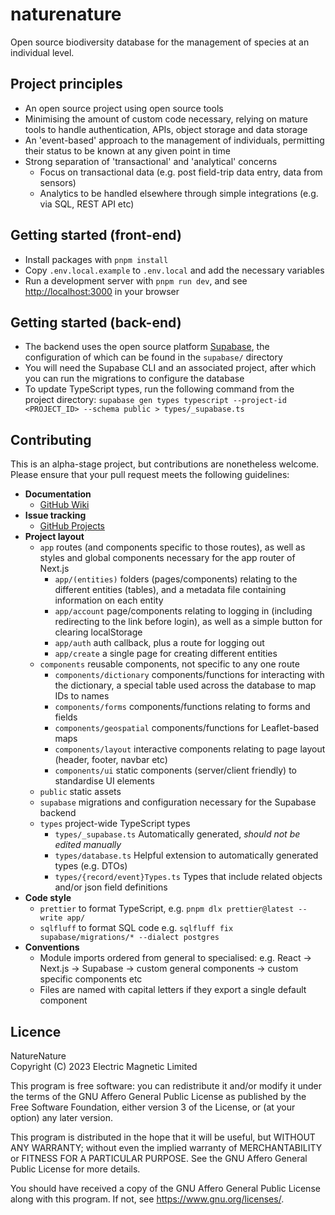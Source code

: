 # naturenature

Open source biodiversity database for the management of species at an individual level.

## Project principles

- An open source project using open source tools
- Minimising the amount of custom code necessary, relying on mature tools to handle authentication, APIs, object storage and data storage
- An 'event-based' approach to the management of individuals, permitting their status to be known at any given point in time
- Strong separation of 'transactional' and 'analytical' concerns
  - Focus on transactional data (e.g. post field-trip data entry, data from sensors)
  - Analytics to be handled elsewhere through simple integrations (e.g. via SQL, REST API etc)

## Getting started (front-end)

- Install packages with `pnpm install`
- Copy `.env.local.example` to `.env.local` and add the necessary variables
- Run a development server with `pnpm run dev`, and see [http://localhost:3000](http://localhost:3000) in your browser

## Getting started (back-end)

- The backend uses the open source platform [Supabase](https://supabase.com/), the configuration of which can be found in the `supabase/` directory
- You will need the Supabase CLI and an associated project, after which you can run the migrations to configure the database
- To update TypeScript types, run the following command from the project directory: `supabase gen types typescript --project-id <PROJECT_ID> --schema public > types/_supabase.ts`

## Contributing

This is an alpha-stage project, but contributions are nonetheless welcome. Please ensure that your pull request meets the following guidelines:

- **Documentation**
  - [GitHub Wiki](https://github.com/electricmagnetic/naturenature/wiki)
- **Issue tracking**
  - [GitHub Projects](https://github.com/electricmagnetic/naturenature/projects)
- **Project layout**
  - `app` routes (and components specific to those routes), as well as styles and global components necessary for the app router of Next.js
    - `app/(entities)` folders (pages/components) relating to the different entities (tables), and a metadata file containing information on each entity
    - `app/account` page/components relating to logging in (including redirecting to the link before login), as well as a simple button for clearing localStorage
    - `app/auth` auth callback, plus a route for logging out
    - `app/create` a single page for creating different entities
  - `components` reusable components, not specific to any one route
    - `components/dictionary` components/functions for interacting with the dictionary, a special table used across the database to map IDs to names
    - `components/forms` components/functions relating to forms and fields
    - `components/geospatial` components/functions for Leaflet-based maps
    - `components/layout` interactive components relating to page layout (header, footer, navbar etc)
    - `components/ui` static components (server/client friendly) to standardise UI elements
  - `public` static assets
  - `supabase` migrations and configuration necessary for the Supabase backend
  - `types` project-wide TypeScript types
    - `types/_supabase.ts` Automatically generated, _should not be edited manually_
    - `types/database.ts` Helpful extension to automatically generated types (e.g. DTOs)
    - `types/{record/event}Types.ts` Types that include related objects and/or json field definitions
- **Code style**
  - `prettier` to format TypeScript, e.g. `pnpm dlx prettier@latest --write app/`
  - `sqlfluff` to format SQL code e.g. `sqlfluff fix supabase/migrations/* --dialect postgres`
- **Conventions**
  - Module imports ordered from general to specialised: e.g. React -> Next.js -> Supabase -> custom general components -> custom specific components etc
  - Files are named with capital letters if they export a single default component

## Licence

NatureNature  
Copyright (C) 2023 Electric Magnetic Limited

This program is free software: you can redistribute it and/or modify
it under the terms of the GNU Affero General Public License as
published by the Free Software Foundation, either version 3 of the
License, or (at your option) any later version.

This program is distributed in the hope that it will be useful,
but WITHOUT ANY WARRANTY; without even the implied warranty of
MERCHANTABILITY or FITNESS FOR A PARTICULAR PURPOSE. See the
GNU Affero General Public License for more details.

You should have received a copy of the GNU Affero General Public License
along with this program. If not, see <https://www.gnu.org/licenses/>.
